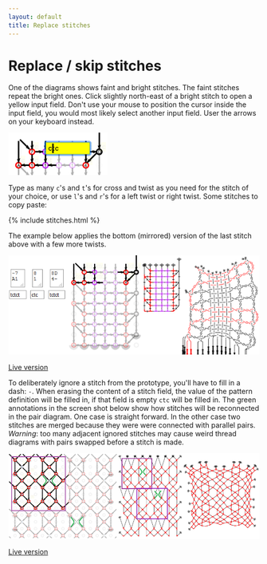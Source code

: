 ```yaml
---
layout: default
title: Replace stitches
---
```

[intro]: /GroundForge/help/intro

Replace / skip stitches
=======================
One of the diagrams shows faint and bright stitches.
The faint stitches repeat the bright ones.
Click slightly north-east of a bright stitch to open a yellow input field. 
Don't use your mouse to position the cursor inside the input field,
you would most likely select another input field.
User the arrows on your keyboard instead. 

![](images/stitch-input.png)

Type as many `c`'s and `t`'s for cross and twist as you need for the stitch of your choice,
or use `l`'s and `r`'s for a left twist or right twist.
Some stitches to copy paste:

{% include stitches.html %}

The example below applies the bottom (mirrored) version of the last stitch above with a few more twists.

![](images/foot-side-stitches.png)

[Live version](/GroundForge/tiles?patchWidth=3&patchHeight=8&g1=tctcttrrctct&f1=tctct&c1=ctc&b1=tctct&f2=tctct&c2=ctc&b2=tctct&a2=tctct&footside=-7,A1&tile=8,1&headside=8D,4-&footsideStitch=tctct&tileStitch=ctc&headsideStitch=tctct&shiftColsSW=-1&shiftRowsSW=2&shiftColsSE=0&shiftRowsSE=2)

To deliberately ignore a stitch from the prototype, you'll have to fill in a dash: `-`.
When erasing the content of a stitch field, the value of the pattern definition will be filled in, if that field is empty `ctc` will be filled in.
The green annotations in the screen shot below show how stitches will be reconnected in the pair diagram.
One case is straight forward. In the other case two stitches are merged
because they were were connected with parallel pairs.
_Warning_: too many adjacent ignored stitches may cause weird thread diagrams
with pairs swapped before a stitch is made.

![](images/ignore-stitches.png)

[Live version](/GroundForge/tiles?patchWidth=12&patchHeight=13&g1=ctct&e1=ctct&c1=ctct&a1=ctct&f2=ctct&b2=-&g3=ctct&e3=ctct&c3=ctct&a3=ctct&h4=ctct&f4=-&d4=ctct&b4=ctct&g5=ctct&e5=ctct&c5=ctct&a5=ctct&f6=ctct&b6=ctct&g7=ctct&e7=ctct&c7=ctct&a7=ctct&h8=ctct&f8=ctct&d8=ctct&b8=ctct&tile=5-5-5-5-,-5---5--,B-C-B-C-,-5-5-5-5,5-5-5-5-,-5---5--,B-C-B-C-,-5-5-5-5,&footsideStitch=tctct&tileStitch=ctct&headsideStitch=tctct&shiftColsSW=0&shiftRowsSW=8&shiftColsSE=8&shiftRowsSE=8)
